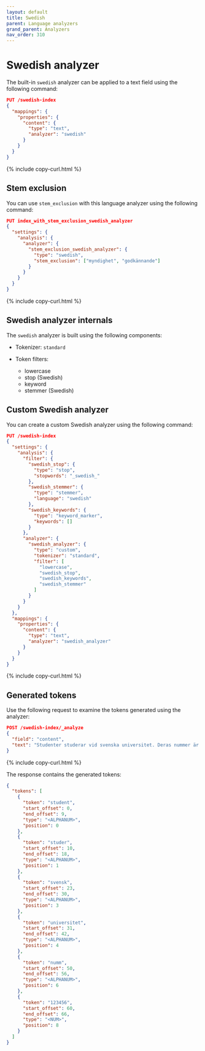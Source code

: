```yaml
---
layout: default
title: Swedish
parent: Language analyzers
grand_parent: Analyzers
nav_order: 310
---
```


# Swedish analyzer

The built-in `swedish` analyzer can be applied to a text field using the following command:

```json
PUT /swedish-index
{
  "mappings": {
    "properties": {
      "content": {
        "type": "text",
        "analyzer": "swedish"
      }
    }
  }
}
```
{% include copy-curl.html %}

## Stem exclusion

You can use `stem_exclusion` with this language analyzer using the following command:

```json
PUT index_with_stem_exclusion_swedish_analyzer
{
  "settings": {
    "analysis": {
      "analyzer": {
        "stem_exclusion_swedish_analyzer": {
          "type": "swedish",
          "stem_exclusion": ["myndighet", "godkännande"]
        }
      }
    }
  }
}
```
{% include copy-curl.html %}

## Swedish analyzer internals

The `swedish` analyzer is built using the following components:

- Tokenizer: `standard`

- Token filters:
  - lowercase
  - stop (Swedish)
  - keyword
  - stemmer (Swedish)

## Custom Swedish analyzer

You can create a custom Swedish analyzer using the following command:

```json
PUT /swedish-index
{
  "settings": {
    "analysis": {
      "filter": {
        "swedish_stop": {
          "type": "stop",
          "stopwords": "_swedish_"
        },
        "swedish_stemmer": {
          "type": "stemmer",
          "language": "swedish"
        },
        "swedish_keywords": {
          "type": "keyword_marker",
          "keywords": []
        }
      },
      "analyzer": {
        "swedish_analyzer": {
          "type": "custom",
          "tokenizer": "standard",
          "filter": [
            "lowercase",
            "swedish_stop",
            "swedish_keywords",
            "swedish_stemmer"
          ]
        }
      }
    }
  },
  "mappings": {
    "properties": {
      "content": {
        "type": "text",
        "analyzer": "swedish_analyzer"
      }
    }
  }
}
```
{% include copy-curl.html %}

## Generated tokens

Use the following request to examine the tokens generated using the analyzer:

```json
POST /swedish-index/_analyze
{
  "field": "content",
  "text": "Studenter studerar vid svenska universitet. Deras nummer är 123456."
}
```
{% include copy-curl.html %}

The response contains the generated tokens:

```json
{
  "tokens": [
    {
      "token": "student",
      "start_offset": 0,
      "end_offset": 9,
      "type": "<ALPHANUM>",
      "position": 0
    },
    {
      "token": "studer",
      "start_offset": 10,
      "end_offset": 18,
      "type": "<ALPHANUM>",
      "position": 1
    },
    {
      "token": "svensk",
      "start_offset": 23,
      "end_offset": 30,
      "type": "<ALPHANUM>",
      "position": 3
    },
    {
      "token": "universitet",
      "start_offset": 31,
      "end_offset": 42,
      "type": "<ALPHANUM>",
      "position": 4
    },
    {
      "token": "numm",
      "start_offset": 50,
      "end_offset": 56,
      "type": "<ALPHANUM>",
      "position": 6
    },
    {
      "token": "123456",
      "start_offset": 60,
      "end_offset": 66,
      "type": "<NUM>",
      "position": 8
    }
  ]
}
```